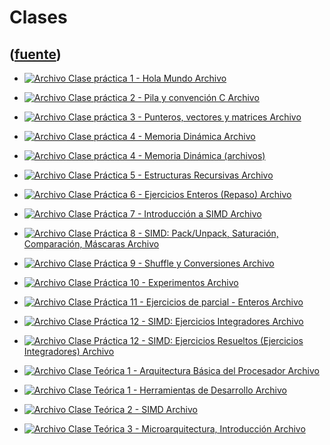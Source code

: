 # Clases
([fuente](https://campus.exactas.uba.ar/course/view.php?id=998&section=4))
---
  - [![Archivo](https://campus.exactas.uba.ar/theme/image.php/magazine/core/1462913092/f/pdf) Clase práctica 1 - Hola Mundo Archivo](https://campus.exactas.uba.ar/mod/resource/view.php?id=60318)

  - [![Archivo](https://campus.exactas.uba.ar/theme/image.php/magazine/core/1462913092/f/pdf) Clase práctica 2 - Pila y convención C Archivo](https://campus.exactas.uba.ar/mod/resource/view.php?id=60319)

  - [![Archivo](https://campus.exactas.uba.ar/theme/image.php/magazine/core/1462913092/f/pdf) Clase práctica 3 - Punteros, vectores y matrices Archivo](https://campus.exactas.uba.ar/mod/resource/view.php?id=60321)

  - [![Archivo](https://campus.exactas.uba.ar/theme/image.php/magazine/core/1462913092/f/pdf) Clase práctica 4 - Memoria Dinámica Archivo](https://campus.exactas.uba.ar/mod/resource/view.php?id=60314)

  - [![Archivo](https://campus.exactas.uba.ar/theme/image.php/magazine/core/1462913092/f/archive) Clase práctica 4 - Memoria Dinámica (archivos)](https://campus.exactas.uba.ar/mod/resource/view.php?id=60320)

  - [![Archivo](https://campus.exactas.uba.ar/theme/image.php/magazine/core/1462913092/f/pdf) Clase Práctica 5 - Estructuras Recursivas Archivo](https://campus.exactas.uba.ar/mod/resource/view.php?id=60393)

  - [![Archivo](https://campus.exactas.uba.ar/theme/image.php/magazine/core/1462913092/f/pdf) Clase Práctica 6 - Ejercicios Enteros (Repaso) Archivo](https://campus.exactas.uba.ar/mod/resource/view.php?id=60394)

  - [![Archivo](https://campus.exactas.uba.ar/theme/image.php/magazine/core/1462913092/f/pdf) Clase Práctica 7 - Introducción a SIMD Archivo](https://campus.exactas.uba.ar/mod/resource/view.php?id=60616)

  - [![Archivo](https://campus.exactas.uba.ar/theme/image.php/magazine/core/1462913092/f/pdf) Clase Práctica 8 - SIMD: Pack/Unpack, Saturación, Comparación, Máscaras Archivo](https://campus.exactas.uba.ar/mod/resource/view.php?id=60726)

  - [![Archivo](https://campus.exactas.uba.ar/theme/image.php/magazine/core/1462913092/f/pdf) Clase Práctica 9 - Shuffle y Conversiones Archivo](https://campus.exactas.uba.ar/mod/resource/view.php?id=60816)

  - [![Archivo](https://campus.exactas.uba.ar/theme/image.php/magazine/core/1462913092/f/pdf) Clase Práctica 10 - Experimentos Archivo](https://campus.exactas.uba.ar/mod/resource/view.php?id=61282)

  - [![Archivo](https://campus.exactas.uba.ar/theme/image.php/magazine/core/1462913092/f/archive) Clase Práctica 11 - Ejercicios de parcial - Enteros Archivo](https://campus.exactas.uba.ar/mod/resource/view.php?id=61281)

  - [![Archivo](https://campus.exactas.uba.ar/theme/image.php/magazine/core/1462913092/f/pdf) Clase Práctica 12 - SIMD: Ejercicios Integradores Archivo](https://campus.exactas.uba.ar/mod/resource/view.php?id=61197)

  - [![Archivo](https://campus.exactas.uba.ar/theme/image.php/magazine/core/1462913092/f/archive) Clase Práctica 12 - SIMD: Ejercicios Resueltos (Ejercicios Integradores) Archivo](https://campus.exactas.uba.ar/mod/resource/view.php?id=61198)

  - [![Archivo](https://campus.exactas.uba.ar/theme/image.php/magazine/core/1462913092/f/pdf) Clase Teórica 1 - Arquitectura Básica del Procesador Archivo](https://campus.exactas.uba.ar/mod/resource/view.php?id=60335)

  - [![Archivo](https://campus.exactas.uba.ar/theme/image.php/magazine/core/1462913092/f/pdf) Clase Teórica 1 - Herramientas de Desarrollo Archivo](https://campus.exactas.uba.ar/mod/resource/view.php?id=60336)

  - [![Archivo](https://campus.exactas.uba.ar/theme/image.php/magazine/core/1462913092/f/pdf) Clase Teórica 2 - SIMD Archivo](https://campus.exactas.uba.ar/mod/resource/view.php?id=61196)

  - [![Archivo](https://campus.exactas.uba.ar/theme/image.php/magazine/core/1462913092/f/pdf) Clase Teórica 3 - Microarquitectura, Introducción Archivo](https://campus.exactas.uba.ar/mod/resource/view.php?id=60815)

